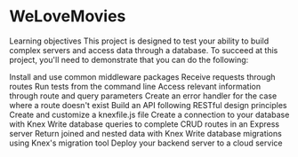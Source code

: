 ﻿# WeLoveMovies

Learning objectives
This project is designed to test your ability to build complex servers and access data through a database. To succeed at this project, you'll need to demonstrate that you can do the following:

Install and use common middleware packages
Receive requests through routes
Run tests from the command line
Access relevant information through route and query parameters
Create an error handler for the case where a route doesn't exist
Build an API following RESTful design principles
Create and customize a knexfile.js file
Create a connection to your database with Knex
Write database queries to complete CRUD routes in an Express server
Return joined and nested data with Knex
Write database migrations using Knex's migration tool
Deploy your backend server to a cloud service
